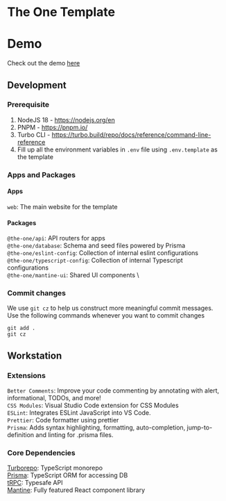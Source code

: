 # The One Template

# Demo

Check out the demo [here](https://the-one-template-web.vercel.app)

## Development

### Prerequisite

1. NodeJS 18 - https://nodejs.org/en
2. PNPM - https://pnpm.io/
3. Turbo CLI - https://turbo.build/repo/docs/reference/command-line-reference
4. Fill up all the environment variables in `.env` file using `.env.template` as the template

### Apps and Packages

#### Apps

`web`: The main website for the template

#### Packages

`@the-one/api`: API routers for apps \
`@the-one/database`: Schema and seed files powered by Prisma \
`@the-one/eslint-config`: Collection of internal eslint configurations \
`@the-one/typescript-config`: Collection of internal Typescript configurations \
`@the-one/mantine-ui`: Shared UI components \

### Commit changes

We use `git cz` to help us construct more meaningful commit messages.
Use the following commands whenever you want to commit changes

```
git add .
git cz
```

## Workstation

### Extensions

`Better Comments`: Improve your code commenting by annotating with alert, informational, TODOs, and more! \
`CSS Modules`: Visual Studio Code extension for CSS Modules \
`ESLint`: Integrates ESLint JavaScript into VS Code. \
`Prettier`: Code formatter using prettier \
`Prisma`: Adds syntax highlighting, formatting, auto-completion, jump-to-definition and linting for .prisma files.

### Core Dependencies

[Turborepo](https://turbo.build/): TypeScript monorepo  \
[Prisma](https://www.prisma.io/): TypeScript ORM for accessing DB \
[tRPC](https://trpc.io/): Typesafe API \
[Mantine](https://mantine.dev/): Fully featured React component library
